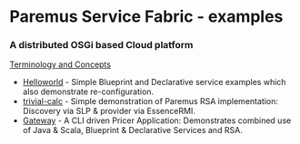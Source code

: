# Paremus Service Fabric - examples #
### A distributed OSGi based Cloud platform ###

[Terminology and Concepts](https://docs.paremus.com/display/SF18/Terminology+and+Concepts)

* [Helloworld](https://github.com/paremus/examples/tree/master/helloworld) - Simple Blueprint and Declarative service examples which also demonstrate re-configuration.
* [trivial-calc](https://github.com/paremus/examples/tree/master/trivial-calc) - Simple demonstration of Paremus RSA implementation: Discovery via SLP & provider via EssenceRMI.
* [Gateway](https://github.com/paremus/examples/tree/master/gateway) - A CLI driven Pricer Application: Demonstrates combined use of Java & Scala, Blueprint & Declarative Services and RSA.   
